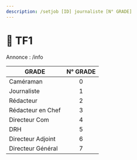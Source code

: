 ```yaml
---
description: /setjob [ID] journaliste [N° GRADE]
---
```


# 🎥 TF1

Annonce : /info

| GRADE             | N° GRADE |
| ----------------- | :------: |
| Caméraman         |     0    |
| Journaliste       |     1    |
| Rédacteur         |     2    |
| Rédacteur en Chef |     3    |
| Directeur Com     |     4    |
| DRH               |     5    |
| Directeur Adjoint |     6    |
| Directeur Général |     7    |
